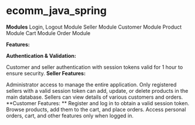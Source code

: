 # ecomm_java_spring

**Modules**
Login, Logout Module
Seller Module
Customer Module
Product Module
Cart Module
Order Module

**Features:**

**Authentication & Validation:**

Customer and seller authentication with session tokens valid for 1 hour to ensure security.
**Seller Features:**

Administrator access to manage the entire application.
Only registered sellers with a valid session token can add, update, or delete products in the main database.
Sellers can view details of various customers and orders.
**Customer Features:
**
Register and log in to obtain a valid session token.
Browse products, add them to the cart, and place orders.
Access personal orders, cart, and other features only when logged in.
